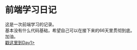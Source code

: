 # 前端学习日记

 这是一次前端学习的记录。</br>
 基本没有什么代码基础，希望自己可以在接下来的66天里贯彻到底。</br>
 加油。</br>
[戳这里到Day1>](https://shoegazesme.github.io/Learning/Day1/Day1.html)
